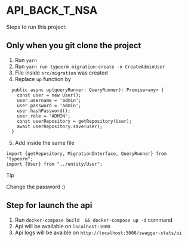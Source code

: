 # API_BACK_T_NSA

Steps to run this project:

## Only when you git clone the project
1. Run `yarn`
2. Run `yarn run typeorm migration:create -n CreateAdminUser `
3. File inside `src/migration` was created 
4. Replace `up` function by 
```
  public async up(queryRunner: QueryRunner): Promise<any> {
    const user = new User();
    user.username = 'admin';
    user.password = 'admin';
    user.hashPassword();
    user.role = 'ADMIN';
    const userRepository = getRepository(User);
    await userRepository.save(user);
  }
```
5. Add inside the same file 
```
import {getRepository, MigrationInterface, QueryRunner} from "typeorm";
import {User} from "../entity/User";
```

> [!TIP]
> Change the password :)

## Step for launch the api

1. Run `docker-compose build  && docker-compose up -d` command
2. Api will be available on  `localhost:3000`
3. Api logs will be avaible on  `http://localhost:3000/swagger-stats/ui`





